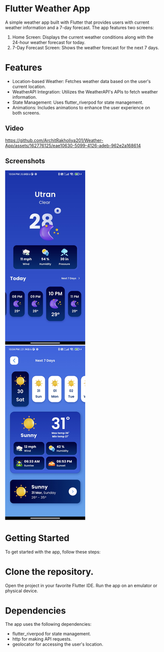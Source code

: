 # Flutter Weather App
A simple weather app built with Flutter that provides users with current weather information and a 7-day forecast. The app features two screens:

1. Home Screen: Displays the current weather conditions along with the 24-hour weather forecast for today.
2. 7-Day Forecast Screen: Shows the weather forecast for the next 7 days.

# Features
- Location-based Weather: Fetches weather data based on the user's current location.
- WeatherAPI Integration: Utilizes the WeatherAPI's APIs to fetch weather information.
- State Management: Uses flutter_riverpod for state management.
- Animations: Includes animations to enhance the user experience on both screens.

## Video
https://github.com/ArchitRakholiya201/Weather-App/assets/162776125/eae10630-5099-4126-adeb-962e2a168614

## Screenshots
<img src="https://github.com/ArchitRakholiya201/Weather-App/blob/main/assets/app/home_screen.jpg?raw=true" width="260"> <img src="https://github.com/ArchitRakholiya201/Weather-App/blob/main/assets/app/next_days_screen.jpg?raw=true" width="260">

# Getting Started
To get started with the app, follow these steps:

# Clone the repository.
Open the project in your favorite Flutter IDE.
Run the app on an emulator or physical device.

# Dependencies
The app uses the following dependencies:

* flutter_riverpod for state management.
* http for making API requests.
* geolocator for accessing the user's location.
